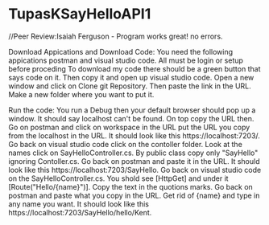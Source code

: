 # TupasKSayHelloAPI1
//Peer Review:Isaiah Ferguson - Program works great! no errors.

Download Appications and Download Code:
You need the following appications postman and visual studio code. All must be login or setup before proceding To download my code there should be a green
button that says code on it. Then copy it and open up visual studio code. Open a new window and click on Clone git Repository. 
Then paste the link in the URL. Make a new folder where you want to put it.

Run the code:
You run a Debug then your default browser should pop up a window. It should say localhost can't be found. On top copy the URL then. Go on postman 
and click on workspace in the URL put the URL you copy from the localhost in the URL. It should look like this https://localhost:7203/. Go back on visual studio code 
click on the contoller folder. Look at the names click on SayHelloController.cs. By public class copy only "SayHello" ignoring Contoller.cs. Go back on postman and paste
it in the URL. It should look like this https://localhost:7203/SayHello. Go back on visual studio code on the SayHelloController.cs. You shold see  [HttpGet] and under it
[Route("Hello/{name}")]. Copy the text in the quotions marks. Go back on postman and paste what you copy in the URL. Get rid of {name} and type in any name you want. It 
should look like this https://localhost:7203/SayHello/hello/Kent.

